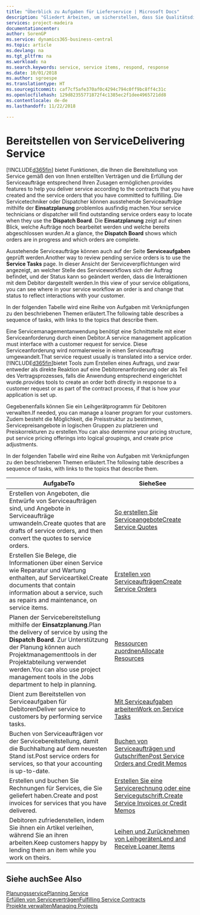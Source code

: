 ```yaml
---
title: "Überblick zu Aufgaben für Lieferservice | Microsoft Docs"
description: "Gliedert Arbeiten, um sicherstellen, dass Sie Qualitätsdienst liefern und Verträgen mit Debitoren gerecht werden."
services: project-madeira
documentationcenter: 
author: SorenGP
ms.service: dynamics365-business-central
ms.topic: article
ms.devlang: na
ms.tgt_pltfrm: na
ms.workload: na
ms.search.keywords: service, service items, respond, response
ms.date: 10/01/2018
ms.author: sgroespe
ms.translationtype: HT
ms.sourcegitcommit: caf7cf5afe370af0c4294c794c0ff9bc8ff4c31c
ms.openlocfilehash: 129d82355771872f4c1385ec2f1dee4965721dd8
ms.contentlocale: de-de
ms.lasthandoff: 11/22/2018

---
```

# <a name="delivering-service"></a><span data-ttu-id="08714-103">Bereitstellen von Service</span><span class="sxs-lookup"><span data-stu-id="08714-103">Delivering Service</span></span>
[!INCLUDE[d365fin](includes/d365fin_md.md)] <span data-ttu-id="08714-104">bietet Funktionen, die Ihnen die Bereitstellung von Service gemäß den von Ihnen erstellten Verträgen und die Erfüllung der Serviceaufträge entsprechend Ihren Zusagen ermöglichen.</span><span class="sxs-lookup"><span data-stu-id="08714-104">provides features to help you deliver service according to the contracts that you have created and the service orders that you have committed to fulfilling.</span></span> <span data-ttu-id="08714-105">Die Servicetechniker oder Dispatcher können ausstehende Serviceaufträge mithilfe der **Einsatzplanung** problemlos ausfindig machen.</span><span class="sxs-lookup"><span data-stu-id="08714-105">Your service technicians or dispatcher will find outstanding service orders easy to locate when they use the **Dispatch Board**.</span></span> <span data-ttu-id="08714-106">Die **Einsatzplanung** zeigt auf einen Blick, welche Aufträge noch bearbeitet werden und welche bereits abgeschlossen wurden.</span><span class="sxs-lookup"><span data-stu-id="08714-106">At a glance, the **Dispatch Board** shows which orders are in progress and which orders are complete.</span></span>  
  
<span data-ttu-id="08714-107">Ausstehende Serviceaufträge können auch auf der Seite **Serviceaufgaben** geprüft werden.</span><span class="sxs-lookup"><span data-stu-id="08714-107">Another way to review pending service orders is to use the **Service Tasks** page.</span></span> <span data-ttu-id="08714-108">In dieser Ansicht der Serviceverpflichtungen wird angezeigt, an welcher Stelle des Serviceworkflows sich der Auftrag befindet, und der Status kann so geändert werden, dass die Interaktionen mit dem Debitor dargestellt werden.</span><span class="sxs-lookup"><span data-stu-id="08714-108">In this view of your service obligations, you can see where in your service workflow an order is and change that status to reflect interactions with your customer.</span></span>  
  
<span data-ttu-id="08714-109">In der folgenden Tabelle wird eine Reihe von Aufgaben mit Verknüpfungen zu den beschriebenen Themen erläutert.</span><span class="sxs-lookup"><span data-stu-id="08714-109">The following table describes a sequence of tasks, with links to the topics that describe them.</span></span>   

<span data-ttu-id="08714-110">Eine Servicemanagementanwendung benötigt eine Schnittstelle mit einer Serviceanforderung durch einen Debitor.</span><span class="sxs-lookup"><span data-stu-id="08714-110">A service management application must interface with a customer request for service.</span></span> <span data-ttu-id="08714-111">Diese Serviceanforderung wird normalerweise in einen Serviceauftrag umgewandelt.</span><span class="sxs-lookup"><span data-stu-id="08714-111">That service request usually is translated into a service order.</span></span> [!INCLUDE[d365fin](includes/d365fin_md.md)]<span data-ttu-id="08714-112">bietet Tools zum Erstellen eines Auftrags, und zwar entweder als direkte Reaktion auf eine Debitorenanforderung oder als Teil des Vertragsprozesses, falls die Anwendung entsprechend eingerichtet wurde.</span><span class="sxs-lookup"><span data-stu-id="08714-112">provides tools to create an order both directly in response to a customer request or as part of the contract process, if that is how your application is set up.</span></span>  
  
<span data-ttu-id="08714-113">Gegebenenfalls können Sie ein Leihgerätprogramm für Debitoren verwalten.</span><span class="sxs-lookup"><span data-stu-id="08714-113">If needed, you can manage a loaner program for your customers.</span></span> <span data-ttu-id="08714-114">Zudem besteht die Möglichkeit, die Preisstruktur zu bestimmen, Servicepreisangebote in logischen Gruppen zu platzieren und Preiskorrekturen zu erstellen.</span><span class="sxs-lookup"><span data-stu-id="08714-114">You can also determine your pricing structure, put service pricing offerings into logical groupings, and create price adjustments.</span></span>  
  
<span data-ttu-id="08714-115">In der folgenden Tabelle wird eine Reihe von Aufgaben mit Verknüpfungen zu den beschriebenen Themen erläutert.</span><span class="sxs-lookup"><span data-stu-id="08714-115">The following table describes a sequence of tasks, with links to the topics that describe them.</span></span>   
  
|<span data-ttu-id="08714-116">**Aufgabe**</span><span class="sxs-lookup"><span data-stu-id="08714-116">**To**</span></span>|<span data-ttu-id="08714-117">**Siehe**</span><span class="sxs-lookup"><span data-stu-id="08714-117">**See**</span></span>|  
|------------|-------------|  
|<span data-ttu-id="08714-118">Erstellen von Angeboten, die Entwürfe von Serviceaufträgen sind, und Angebote in Serviceaufträge umwandeln.</span><span class="sxs-lookup"><span data-stu-id="08714-118">Create quotes that are drafts of service orders, and then convert the quotes to service orders.</span></span>|[<span data-ttu-id="08714-119">So erstellen Sie Serviceangebote</span><span class="sxs-lookup"><span data-stu-id="08714-119">Create Service Quotes</span></span>](service-how-to-create-service-quotes.md)|
|<span data-ttu-id="08714-120">Erstellen Sie Belege, die Informationen über einen Service wie Reparatur und Wartung enthalten, auf Serviceartikel.</span><span class="sxs-lookup"><span data-stu-id="08714-120">Create documents that contain information about a service, such as repairs and maintenance, on service items.</span></span>|[<span data-ttu-id="08714-121">Erstellen von Serviceaufträgen</span><span class="sxs-lookup"><span data-stu-id="08714-121">Create Service Orders</span></span>](service-how-to-create-service-orders.md)|
|<span data-ttu-id="08714-122">Planen der Servicebereitstellung mithilfe der **Einsatzplanung**.</span><span class="sxs-lookup"><span data-stu-id="08714-122">Plan the delivery of service by using the **Dispatch Board**.</span></span> <span data-ttu-id="08714-123">Zur Unterstützung der Planung können auch Projektmanagementtools in der Projektabteilung verwendet werden.</span><span class="sxs-lookup"><span data-stu-id="08714-123">You can also use project management tools in the Jobs department to help in planning.</span></span>|[<span data-ttu-id="08714-124">Ressourcen zuordnen</span><span class="sxs-lookup"><span data-stu-id="08714-124">Allocate Resources</span></span>](service-how-to-allocate-resources.md)|  
|<span data-ttu-id="08714-125">Dient zum Bereitstellen von Serviceaufgaben für Debitoren</span><span class="sxs-lookup"><span data-stu-id="08714-125">Deliver service to customers by performing service tasks.</span></span>|[<span data-ttu-id="08714-126">Mit Serviceaufgaben arbeiten</span><span class="sxs-lookup"><span data-stu-id="08714-126">Work on Service Tasks</span></span>](service-how-to-work-on-service-tasks.md)|  
|<span data-ttu-id="08714-127">Buchen von Serviceaufträgen vor der Servicebereitstellung, damit die Buchhaltung auf dem neuesten Stand ist.</span><span class="sxs-lookup"><span data-stu-id="08714-127">Post service orders for services, so that your accounting is up-to-date.</span></span>|[<span data-ttu-id="08714-128">Buchen von Serviceaufträgen und Gutschriften</span><span class="sxs-lookup"><span data-stu-id="08714-128">Post Service Orders and Credit Memos</span></span>](service-how-to-post-service-orders.md)|  
|<span data-ttu-id="08714-129">Erstellen und buchen Sie Rechnungen für Services, die Sie geliefert haben.</span><span class="sxs-lookup"><span data-stu-id="08714-129">Create and post invoices for services that you have delivered.</span></span>|[<span data-ttu-id="08714-130">Erstellen Sie eine Servicerechnung oder eine Servicegutschrift.</span><span class="sxs-lookup"><span data-stu-id="08714-130">Create Service Invoices or Credit Memos</span></span>](service-how-create-invoices.md)|  
|<span data-ttu-id="08714-131">Debitoren zufriedenstellen, indem Sie ihnen ein Artikel verleihen, während Sie an ihren arbeiten.</span><span class="sxs-lookup"><span data-stu-id="08714-131">Keep customers happy by lending them an item while you work on theirs.</span></span>| [<span data-ttu-id="08714-132">Leihen und Zurücknehmen von Leihgeräten</span><span class="sxs-lookup"><span data-stu-id="08714-132">Lend and Receive Loaner Items</span></span>](service-how-to-lend-receive-loaners.md)|
  
## <a name="see-also"></a><span data-ttu-id="08714-133">Siehe auch</span><span class="sxs-lookup"><span data-stu-id="08714-133">See Also</span></span>  
[<span data-ttu-id="08714-134">Planungsservice</span><span class="sxs-lookup"><span data-stu-id="08714-134">Planning Service</span></span>](service-plan-service.md)  
[<span data-ttu-id="08714-135">Erfüllen von Serviceverträgen</span><span class="sxs-lookup"><span data-stu-id="08714-135">Fulfilling Service Contracts</span></span>](service-fulfill-service-contracts.md)  
[<span data-ttu-id="08714-136">Projekte verwalten</span><span class="sxs-lookup"><span data-stu-id="08714-136">Managing Projects</span></span>](projects-manage-projects.md)  

